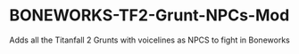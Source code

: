 # BONEWORKS-TF2-Grunt-NPCs-Mod
Adds all the Titanfall 2 Grunts with voicelines as NPCS to fight in Boneworks
